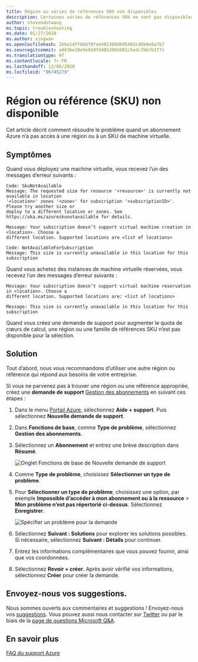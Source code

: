 ```yaml
---
title: Région ou séries de références SKU non disponibles
description: Certaines séries de références SKU ne sont pas disponibles pour l’abonnement sélectionné de cette région, ce qui peut nécessiter une demande de support pour la gestion des abonnements.
author: stevendotwang
ms.topic: troubleshooting
ms.date: 01/27/2020
ms.author: xingwan
ms.openlocfilehash: 2bbe1dff6bbf8fed481300db95482c46b0e8a7b7
ms.sourcegitcommit: ad83be10e9e910fd4853965661c5edc7bb7b1f7c
ms.translationtype: HT
ms.contentlocale: fr-FR
ms.lasthandoff: 12/06/2020
ms.locfileid: "96745279"
---
```

# <a name="region-or-sku-unavailable"></a>Région ou référence (SKU) non disponible

Cet article décrit comment résoudre le problème quand un abonnement Azure n’a pas accès à une région ou à un SKU de machine virtuelle.

## <a name="symptoms"></a>Symptômes

Quand vous déployez une machine virtuelle, vous recevez l’un des messages d’erreur suivants :

```
Code: SkuNotAvailable
Message: The requested size for resource '<resource>' is currently not available in location 
'<location>' zones '<zone>' for subscription '<subscriptionID>'. Please try another size or 
deploy to a different location or zones. See https://aka.ms/azureskunotavailable for details.
```

```
Message: Your subscription doesn’t support virtual machine creation in <location>. Choose a 
different location. Supported locations are <list of locations>
```

```
Code: NotAvailableForSubscription
Message: This size is currently unavailable in this location for this subscription
```

Quand vous achetez des instances de machine virtuelle réservées, vous recevez l’un des messages d’erreur suivants :

```
Message: Your subscription doesn’t support virtual machine reservation in <location>. Choose a 
different location. Supported locations are: <list of locations>  
```

```
Message: This size is currently unavailable in this location for this subscription
```

Quand vous créez une demande de support pour augmenter le quota de cœurs de calcul, une région ou une famille de références SKU n’est pas disponible pour la sélection.

## <a name="solution"></a>Solution

Tout d’abord, nous vous recommandons d’utiliser une autre région ou référence qui répond aux besoins de votre entreprise.

Si vous ne parvenez pas à trouver une région ou une référence appropriée, créez une **demande de support** [Gestion des abonnements](https://portal.azure.com/#blade/Microsoft_Azure_Support/HelpAndSupportBlade/newsupportrequest) en suivant ces étapes :

1. Dans le menu [Portail Azure](https://portal.azure.com), sélectionnez **Aide + support**. Puis sélectionnez **Nouvelle demande de support**.

1. Dans **Fonctions de base**, comme **Type de problème**, sélectionnez **Gestion des abonnements**.

1. Sélectionnez un **Abonnement** et entrez une brève description dans **Résumé**.

   ![Onglet Fonctions de base de Nouvelle demande de support](./media/SKU-series-unavailable/support-request-basics.png)

1. Comme **Type de problème**, choisissez **Sélectionner un type de problème**.

1. Pour **Sélectionner un type de problème**, choisissez une option, par exemple **Impossible d’accéder à mon abonnement ou à la ressource** > **Mon problème n’est pas répertorié ci-dessus**. Sélectionnez **Enregistrer**.

   ![Spécifier un problème pour la demande](./media/SKU-series-unavailable/support-request-select-problem-type.png)

1. Sélectionnez **Suivant : Solutions** pour explorer les solutions possibles. Si nécessaire, sélectionnez **Suivant : Détails** pour continuer.

1. Entrez les informations complémentaires que vous pouvez fournir, ainsi que vos coordonnées.

1. Sélectionnez **Revoir + créer**. Après avoir vérifié vos informations, sélectionnez **Créer** pour créer la demande.

## <a name="send-us-your-suggestions"></a>Envoyez-nous vos suggestions.

Nous sommes ouverts aux commentaires et suggestions ! Envoyez-nous vos [suggestions](https://feedback.azure.com/forums/266794-support-feedback). Vous pouvez aussi nous contacter sur [Twitter](https://twitter.com/azuresupport) ou par le biais de la [page de questions Microsoft Q&A](/answers/products/azure).

## <a name="learn-more"></a>En savoir plus

[FAQ du support Azure](https://azure.microsoft.com/support/faq)